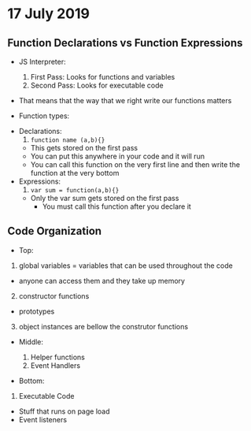 # 17 July 2019

## Function Declarations vs Function Expressions

- JS Interpreter:
  1. First Pass: Looks for functions and variables
  2. Second Pass: Looks for executable code

- That means that the way that we right write our functions matters
- Function types:
* Declarations:
  1. `function name (a,b){}`
    - This gets stored on the first pass
    - You can put this anywhere in your code and it will run
    - You can call this function on the very first line and then write the function at the very bottom
* Expressions:
  1. `var sum = function(a,b){}`
  - Only the var sum gets stored on the first pass
    - You must call this function after you declare it

## Code Organization

- Top:
1. global variables = variables that can be used throughout the code
  - anyone can access them and they take up memory
2. constructor functions
  - prototypes
3. object instances are bellow the construtor functions

- Middle:
  1. Helper functions
  2. Event Handlers

- Bottom:
1. Executable Code
  - Stuff that runs on page load
  - Event listeners